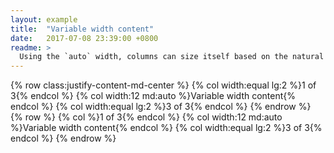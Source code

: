 ```yaml
---
layout: example
title:  "Variable width content"
date:   2017-07-08 23:39:00 +0800
readme: >
  Using the `auto` width, columns can size itself based on the natural width of its content. This is super handy with single line content like inputs, numbers, etc. This, in conjunction with horizontal alignment classes, is very useful for centering layouts with uneven column sizes as viewport width changes.
---
```

{% row class:justify-content-md-center %}
    {% col width:equal lg:2 %}1 of 3{% endcol %}
    {% col width:12 md:auto %}Variable width content{% endcol %}
    {% col width:equal lg:2 %}3 of 3{% endcol %}
{% endrow %}
{% row %}
    {% col %}1 of 3{% endcol %}
    {% col width:12 md:auto %}Variable width content{% endcol %}
    {% col width:equal lg:2 %}3 of 3{% endcol %}
{% endrow %}
